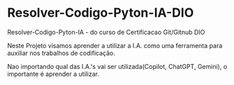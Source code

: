 # Resolver-Codigo-Pyton-IA-DIO
Resolver-Codigo-Pyton-IA - do curso de Certificacao Git/Gitnub DIO

Neste Projeto visamos aprender a utilizar a I.A. como uma ferramenta para auxiliar nos trabalhos
de codificação.

Nao importando qual das I.A.'s vai ser utilizada(Copilot, ChatGPT, Gemini), o importante é aprender a
utilizar.
